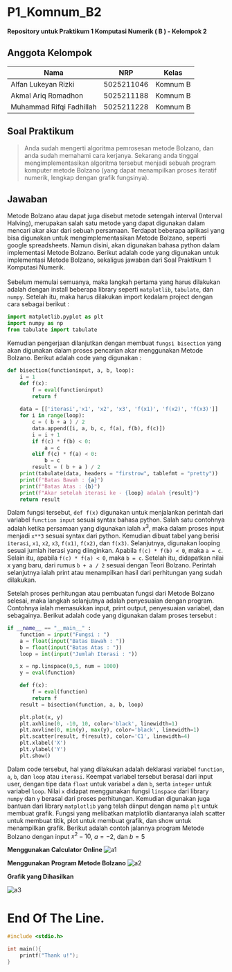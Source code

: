 # P1_Komnum_B2
**Repository untuk Praktikum 1 Komputasi Numerik ( B ) - Kelompok 2**
## **Anggota Kelompok**
| Nama                     | NRP        | Kelas    |
| -------------------------| -----------| ---------|
| Alfan Lukeyan Rizki      | 5025211046 | Komnum B |
| Akmal Ariq Romadhon      | 5025211188 | Komnum B |
| Muhammad Rifqi Fadhillah | 5025211228 | Komnum B |

## **Soal Praktikum**
> Anda sudah mengerti algoritma pemrosesan metode Bolzano, dan anda sudah memahami cara kerjanya. Sekarang anda tinggal mengimplementasikan algoritma tersebut menjadi sebuah program komputer metode Bolzano (yang dapat menampilkan proses iteratif numerik, lengkap dengan grafik fungsinya).

## **Jawaban**
Metode Bolzano atau dapat juga disebut metode setengah interval (Interval Halving), merupakan salah satu metode yang dapat digunakan dalam mencari akar akar dari sebuah persamaan. Terdapat beberapa aplikasi yang bisa digunakan untuk mengimplementasikan Metode Bolzano, seperti google spreadsheets. Namun disini, akan digunakan bahasa python dalam implementasi Metode Bolzano. Berikut adalah code yang digunakan untuk implementasi Metode Bolzano, sekaligus jawaban dari Soal Praktikum 1 Komputasi Numerik. <br>  
Sebelum memulai semuanya, maka langkah pertama yang harus dilakukan adalah dengan install beberapa library seperti `matplotlib`, `tabulate`, dan `numpy`. Setelah itu, maka harus dilakukan import kedalam project dengan cara sebagai berikut :<br>
```python
import matplotlib.pyplot as plt
import numpy as np
from tabulate import tabulate
```
Kemudian pengerjaan dilanjutkan dengan membuat `fungsi bisection` yang akan digunakan dalam proses pencarian akar menggunakan Metode Bolzano. Berikut adalah code yang digunakan :
```python
def bisection(functioninput, a, b, loop):
    i = 1
    def f(x):
        f = eval(functioninput)
        return f
    
    data = [['iterasi','x1', 'x2', 'x3', 'f(x1)', 'f(x2)', 'f(x3)']]
    for i in range(loop):
        c = ( b + a ) / 2
        data.append([i, a, b, c, f(a), f(b), f(c)])
        i = i + 1
        if f(c) * f(b) < 0:
            a = c
        elif f(c) * f(a) < 0:
            b = c
        result = ( b + a ) / 2
    print(tabulate(data, headers = "firstrow", tablefmt = "pretty"))
    print(f"Batas Bawah : {a}")
    print(f"Batas Atas : {b}")
    print(f"Akar setelah iterasi ke - {loop} adalah {result}")
    return result
```
Dalam fungsi tersebut, `def f(x)` digunakan untuk menjalankan perintah dari variabel `function input` sesuai syntax bahasa python. Salah satu contohnya adalah ketika persamaan yang digunakan ialah $x^3$, maka dalam proses input menjadi `x**3` sesuai syntax dari python. Kemudian dibuat tabel yang berisi `iterasi`, `x1`, `x2`, `x3`, `f(x1)`, `f(x2)`, dan `f(x3)`. Selanjutnya, digunakan looping sesuai jumlah iterasi yang diinginkan. Apabila `f(c) * f(b) < 0`, maka `a = c`. Selain itu, apabila `f(c) * f(a) < 0`, maka `b = c`. Setelah itu, didapatkan nilai x yang baru, dari rumus `b + a / 2` sesuai dengan Teori Bolzano. Perintah selanjutnya ialah print atau menampilkan hasil dari perhitungan yang sudah dilakukan. <br>

Setelah proses perhitungan atau pembuatan fungsi dari Metode Bolzano selesai, maka langkah selanjutnya adalah penyesuaian dengan program. Contohnya ialah memasukkan input, print output, penyesuaian variabel, dan sebagainya. Berikut adalah code yang digunakan dalam proses tersebut :
```python
if __name__ == "__main__" :
    function = input("Fungsi : ")
    a = float(input("Batas Bawah : "))
    b = float(input("Batas Atas : "))
    loop = int(input("Jumlah Iterasi : "))

    x = np.linspace(0,5, num = 1000)
    y = eval(function)

    def f(x):
        f = eval(function)
        return f
    result = bisection(function, a, b, loop)

    plt.plot(x, y)
    plt.axhline(0, -10, 10, color='black', linewidth=1)
    plt.axvline(0, min(y), max(y), color='black', linewidth=1)
    plt.scatter(result, f(result), color='C1', linewidth=4)
    plt.xlabel('X')
    plt.ylabel('Y')
    plt.show()
```
Dalam code tersebut, hal yang dilakukan adalah deklarasi variabel `function`, `a`, `b`, dan `loop` atau `iterasi`. Keempat variabel tersebut berasal dari input user, dengan tipe data `float` untuk variabel `a` dan `b`, serta `integer` untuk variabel `loop`. Nilai `x` didapat menggunakan fungsi `linspace` dari library `numpy` dan `y` berasal dari proses perhitungan. Kemudian digunakan juga bantuan dari library `matplotlib` yang telah diinput dengan nama `plt` untuk membuat grafik. Fungsi yang melibatkan matplotlib diantaranya ialah scatter untuk membuat titik, plot untuk membuat grafik, dan show untuk menampilkan grafik. Berikut adalah contoh jalannya program Metode Bolzano dengan input $x^2 - 10$, $a = -2,$ dan $b = 5$
<br>

**Menggunakan Calculator Online**
![a1](https://user-images.githubusercontent.com/109916703/198058653-8a9d91c3-7320-4ad4-b1f3-2fb942c020e1.png)

**Menggunakan Program Metode Bolzano**
![a2](https://user-images.githubusercontent.com/109916703/198060078-885a732f-990b-4c87-aa5b-e588b2159386.png)

**Grafik yang Dihasilkan**

![a3](https://user-images.githubusercontent.com/109916703/198060873-374ac42b-ff26-4299-864b-d359dafd4b1e.png)


# End Of The Line.
```c
#include <stdio.h>

int main(){
    printf("Thank u!");
}
```
